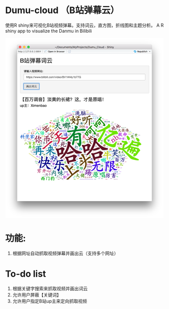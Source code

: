 # Dumu-cloud （B站弹幕云）
使用R shiny来可视化B站视频弹幕。支持词云，直方图，折线图和主题分析。
A R shiny app to visualize the Danmu in Bilibili

![程序截图](images/img01.png)

# 功能:
1. 根据网址自动抓取视频弹幕并画出云（支持多个网址）

# To-do list
1. 根据关键字搜索来抓取视频并画出词云
2. 允许用户屏蔽【关键词】
3. 允许用户指定B站up主来定向抓取视频

